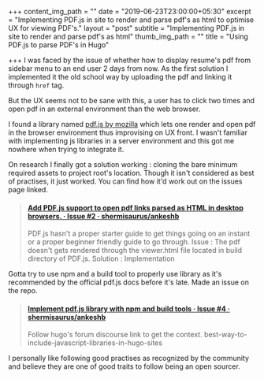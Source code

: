+++
content_img_path = ""
date = "2019-06-23T23:00:00+05:30"
excerpt = "Implementing PDF.js in site to render and parse pdf's as html to optimise UX for viewing PDF's."
layout = "post"
subtitle = "Implementing PDF.js in site to render and parse pdf's as html"
thumb_img_path = ""
title = "Using PDF.js to parse PDF's in Hugo"

+++
I was faced by the issue of whether how to display resume's pdf from sidebar menu to an end user 2 days from now. As the first solution I implemented it the old school way by uploading the pdf and linking it through `href`  tag.

But the UX seems not to be sane with this, a user has to click two times and open pdf in an external environment than the web browser.

I found a library named [pdf.js by mozilla](https://mozilla.github.io/pdf.js/) which lets one render and open pdf in the browser environment thus improvising on UX front. I wasn't familiar with implementing js libraries in a server environment and this got me nowhere when trying to integrate it. 

On research I finally got a solution working : cloning the bare minimum required assets to project root's location. Though it isn't considered as best of practises, it just worked. You can find how it'd work out on the issues page linked.

<blockquote class="embedly-card"><h4><a href="https://github.com/shermisaurus/ankeshb/issues/2">Add PDF.js support to open pdf links parsed as HTML in desktop browsers. · Issue #2 · shermisaurus/ankeshb</a></h4><p>PDF.js hasn't a proper starter guide to get things going on an instant or a proper beginner friendly guide to go through. Issue : The pdf doesn't gets rendered through the viewer.html file located in build directory of PDF.js. Solution : Implementation</p></blockquote>
<script async src="//cdn.embedly.com/widgets/platform.js" charset="UTF-8"></script>

Gotta try to use npm and a build tool to properly use library as it's recommended by the official pdf.js docs before it's late. Made an issue on the repo.

<blockquote class="embedly-card"><h4><a href="https://github.com/shermisaurus/ankeshb/issues/4">Implement pdf.js library with npm and build tools · Issue #4 · shermisaurus/ankeshb</a></h4><p>Follow hugo's forum discourse link to get the context. best-way-to-include-javascript-libraries-in-hugo-sites</p></blockquote>
<script async src="//cdn.embedly.com/widgets/platform.js" charset="UTF-8"></script>

 I personally like following good practises as recognized by the community and believe they are one of good traits to follow being an open sourcer.